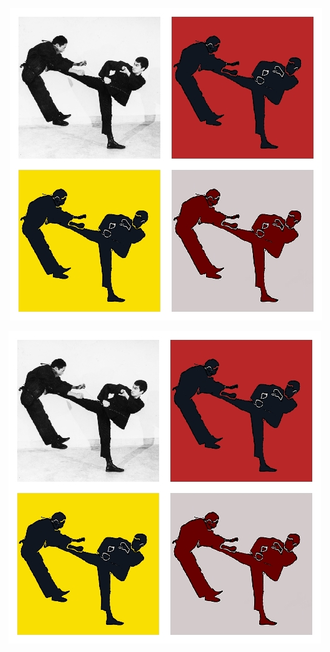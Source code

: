 <p align="center"><img src="https://github.com/vijishmadhavan/PoPd/blob/master/Images/bbbbb.jpg?raw=true"/></p>

![bruce](https://github.com/vijishmadhavan/PoPd/blob/master/Images/bbbbb.jpg)
